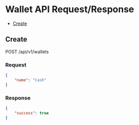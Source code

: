 # Wallet API Request/Response

 - [Create](#create)

## Create

POST /api/v1/wallets

### Request

```json
{
	"name": "Cash"
}
```

### Response

```json
{
    "success": true
}
```
